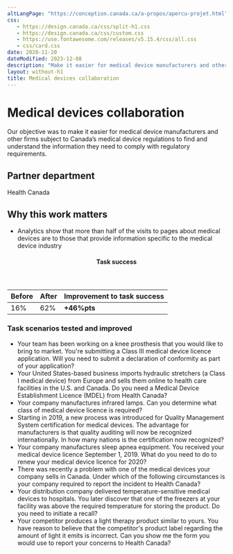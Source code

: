```yaml
---
altLangPage: "https://conception.canada.ca/a-propos/apercu-projet.html"
css:
   - https://design.canada.ca/css/split-h1.css
   - https://design.canada.ca/css/custom.css
   - https://use.fontawesome.com/releases/v5.15.4/css/all.css
   - css/card.css
date: 2020-11-20
dateModified: 2023-12-08
description: "Make it easier for medical device manufacturers and other firms subject to Canada’s medical device regulations to find and understand the information they need to comply with regulatory requirements."
layout: without-h1
title: Medical devices collaboration
---
```

<h1 property="name" id="wb-cont" property="name headline" dir="ltr"><span class="stacked"><span>Medical devices collaboration</span></span></h1>
<p>Our objective was to make it easier for medical device manufacturers and other firms subject to Canada’s medical device regulations to find and understand the information they need to comply with regulatory requirements.</p>
<h2>Partner department</h2>
<p>Health Canada</p>
<h2>Why this work matters</h2>
<ul>
  <li class="custli">Analytics show that more than half of the visits to pages about medical devices are to those that provide information specific to the medical device industry</li>
</ul>
<div class="row mrgn-tp-lg mrgn-bttm-lg">
  <div class="col-md-8">
    <div class="panel panel-success">
      <header class="panel-heading">
        <h4 class="panel-title text-center">Task success</h4>
      </header>
      <table class="table">
        <thead>
          <tr style="">
            <th scope="col" class="col-md-3">Before</th>
            <th scope="col" class="col-md-3">After</th>
            <th scope="col" class="col-md-6">Improvement to task success</th>
          </tr>
        </thead>
        <tbody>
          <tr>
            <td class="table-smnum">16%</td>
            <td class="table-smnum">62%</td>
            <td class="table-smnum"><span class="text-success"><strong>+46%pts</strong></span></td>
          </tr>
        </tbody>
      </table>
    </div>
  </div>
</div>
<h3>Task scenarios tested and improved</h3>
<ul class="custul">
  <li class="custli">Your team has been working on a knee prosthesis that you would like to bring to market. You're submitting a Class III medical device licence application. Will you need to submit a declaration of conformity as part of your application?</li>
  <li class="custli">Your United States-based business imports hydraulic stretchers (a Class I medical device) from Europe and sells them online to health care facilities in the U.S. and Canada. Do you need a Medical Device Establishment Licence (MDEL)
    from Health Canada?</li>
  <li class="custli">Your company manufactures infrared lamps. Can you determine what class of medical device licence is required?</li>
  <li class="custli">Starting in 2019, a new process was introduced for Quality Management System certification for medical devices. The advantage for manufacturers is that quality auditing will now be recognized internationally. In how many nations is the certification now recognized?</li>
  <li class="custli">Your company manufactures sleep apnea equipment. You received your medical device licence September 1, 2019. What do you need to do to renew your medical device licence for 2020?</li>
  <li class="custli">There was recently a problem with one of the medical devices your company sells in Canada. Under which of the following circumstances is your company required to report the incident to Health Canada?</li>
  <li class="custli">Your distribution company delivered temperature-sensitive medical devices to hospitals. You later discover that one of the freezers at your facility was above the required temperature for storing the product. Do you need to initiate a recall?</li>
  <li class="custli">Your competitor produces a light therapy product similar to yours. You have reason to believe that the competitor's product label regarding the amount of light it emits is incorrect. Can you show me the form you would use to report your concerns to Health Canada?</li>
</ul>
